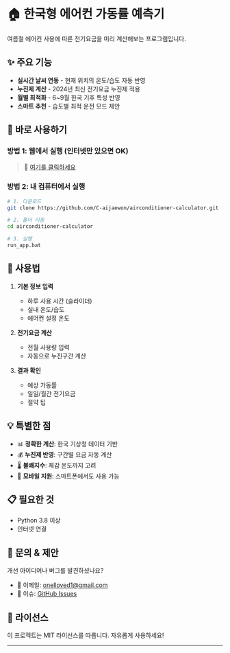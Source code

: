 # 🏠 한국형 에어컨 가동률 예측기

여름철 에어컨 사용에 따른 전기요금을 미리 계산해보는 프로그램입니다.

## ✨ 주요 기능

- **실시간 날씨 연동** - 현재 위치의 온도/습도 자동 반영
- **누진제 계산** - 2024년 최신 전기요금 누진제 적용
- **월별 최적화** - 6~9월 한국 기후 특성 반영
- **스마트 추천** - 습도별 최적 운전 모드 제안

## 🚀 바로 사용하기

### 방법 1: 웹에서 실행 (인터넷만 있으면 OK)
> 🔗 [여기를 클릭하세요](https://airconditioner-calculator-qennspe3zar4kwwh2j44hf.streamlit.app/) 

### 방법 2: 내 컴퓨터에서 실행
```bash
# 1. 다운로드
git clone https://github.com/C-aijaewon/airconditioner-calculator.git

# 2. 폴더 이동
cd airconditioner-calculator

# 3. 실행
run_app.bat
```

## 🔧 사용법

1. **기본 정보 입력**
   - 하루 사용 시간 (슬라이더)
   - 실내 온도/습도
   - 에어컨 설정 온도

2. **전기요금 계산**
   - 전월 사용량 입력
   - 자동으로 누진구간 계산

3. **결과 확인**
   - 예상 가동률
   - 일일/월간 전기요금
   - 절약 팁

## 💡 특별한 점

- 📊 **정확한 계산**: 한국 기상청 데이터 기반
- 💰 **누진제 반영**: 구간별 요금 자동 계산  
- 🌡️ **불쾌지수**: 체감 온도까지 고려
- 📱 **모바일 지원**: 스마트폰에서도 사용 가능

## 📋 필요한 것

- Python 3.8 이상
- 인터넷 연결

## 🤝 문의 & 제안

개선 아이디어나 버그를 발견하셨나요?
- 📧 이메일: onelloved1@gmail.com
- 💬 이슈: [GitHub Issues](https://github.com/C-aijaewon/airconditioner-calculator/issues)

## 📄 라이선스

이 프로젝트는 MIT 라이선스를 따릅니다. 자유롭게 사용하세요!

---
